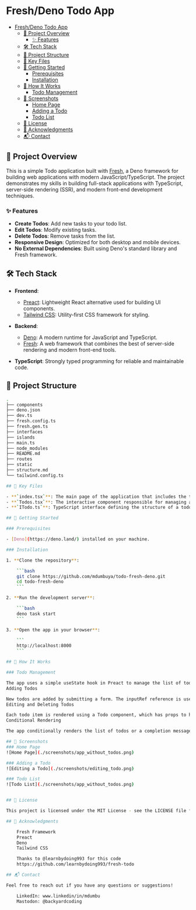 # Fresh/Deno Todo App

- [Fresh/Deno Todo App](#freshdeno-todo-app)
  - [🚀 Project Overview](#-project-overview)
    - [✨ Features](#-features)
  - [🛠️ Tech Stack](#️-tech-stack)
  - [📂 Project Structure](#-project-structure)
  - [🔑 Key Files](#-key-files)
  - [🚀 Getting Started](#-getting-started)
    - [Prerequisites](#prerequisites)
    - [Installation](#installation)
  - [🧩 How It Works](#-how-it-works)
    - [Todo Management](#todo-management)
  - [📸 Screenshots](#-screenshots)
    - [Home Page](#home-page)
    - [Adding a Todo](#adding-a-todo)
    - [Todo List](#todo-list)
  - [📝 License](#-license)
  - [🙌 Acknowledgments](#-acknowledgments)
  - [📬 Contact](#-contact)

## 🚀 Project Overview

This is a simple Todo application built with [Fresh](https://fresh.deno.dev/), a Deno framework for building web applications with modern JavaScript/TypeScript. The project demonstrates my skills in building full-stack applications with TypeScript, server-side rendering (SSR), and modern front-end development techniques.

### ✨ Features

- **Create Todos**: Add new tasks to your todo list.
- **Edit Todos**: Modify existing tasks.
- **Delete Todos**: Remove tasks from the list.
- **Responsive Design**: Optimized for both desktop and mobile devices.
- **No External Dependencies**: Built using Deno's standard library and Fresh framework.

## 🛠️ Tech Stack

- **Frontend**: 
  - [Preact](https://preactjs.com/): Lightweight React alternative used for building UI components.
  - [Tailwind CSS](https://tailwindcss.com/): Utility-first CSS framework for styling.
  
- **Backend**:
  - [Deno](https://deno.land/): A modern runtime for JavaScript and TypeScript.
  - [Fresh](https://fresh.deno.dev/): A web framework that combines the best of server-side rendering and modern front-end tools.

- **TypeScript**: Strongly typed programming for reliable and maintainable code.

## 📂 Project Structure

```bash
.
├── components
├── deno.json
├── dev.ts
├── fresh.config.ts
├── fresh.gen.ts
├── interfaces
├── islands
├── main.ts
├── node_modules
├── README.md
├── routes
├── static
├── structure.md
└── tailwind.config.ts

## 🔑 Key Files

- **`index.tsx`**: The main page of the application that includes the todo form and list.
- **`Todos.tsx`**: The interactive component responsible for managing and displaying todos.
- **`ITodo.ts`**: TypeScript interface defining the structure of a todo item.

## 🚀 Getting Started

### Prerequisites

- [Deno](https://deno.land/) installed on your machine.

### Installation

1. **Clone the repository**:

    ```bash
    git clone https://github.com/mdumbuya/todo-fresh-deno.git
    cd todo-fresh-deno
    ```

2. **Run the development server**:

    ```bash
    deno task start
    ```

3. **Open the app in your browser**:

    ```
    http://localhost:8000
    ```

## 🧩 How It Works

### Todo Management

The app uses a simple useState hook in Preact to manage the list of todos. Each todo is represented by a TypeScript interface ITodo, which ensures strong typing throughout the application.
Adding Todos

New todos are added by submitting a form. The inputRef reference is used to capture and clear the input field after submission.
Editing and Deleting Todos

Each todo item is rendered using a Todo component, which has props to handle editing and removing the item. The list is updated efficiently using array methods such as map and filter.
Conditional Rendering

The app conditionally renders the list of todos or a completion message based on whether the todos array is empty.

## 📸 Screenshots
### Home Page
![Home Page](./screenshots/app_without_todos.png)

### Adding a Todo
![Editing a Todo](./screenshots/editing_todo.png)

### Todo List
![Todo List](./screenshots/app_without_todos.png)


## 📝 License

This project is licensed under the MIT License - see the LICENSE file for details.

## 🙌 Acknowledgments

    Fresh Framework
    Preact
    Deno
    Tailwind CSS

    Thanks to @learnbydoing993 for this code
    https://github.com/learnbydoing993/fresh-todo

## 📬 Contact

Feel free to reach out if you have any questions or suggestions!

    LinkedIn: www.linkedin/in/mdumbu
    Mastodon: @backyardcoding

    